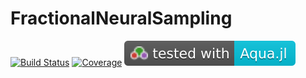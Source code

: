 # FractionalNeuralSampling

[![Build Status](https://github.com/brendanjohnharris/FractionalNeuralSampling.jl/actions/workflows/CI.yml/badge.svg?branch=main)](https://github.com/brendanjohnharris/FractionalNeuralSampling.jl/actions/workflows/CI.yml?query=branch%3Amain)
[![Coverage](https://codecov.io/gh/brendanjohnharris/FractionalNeuralSampling.jl/branch/main/graph/badge.svg)](https://codecov.io/gh/brendanjohnharris/FractionalNeuralSampling.jl)
[![Aqua QA](https://raw.githubusercontent.com/JuliaTesting/Aqua.jl/master/badge.svg)](https://github.com/JuliaTesting/Aqua.jl)


